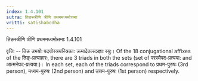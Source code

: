 ```yaml
---
index: 1.4.101
sutra: तिङस्त्रीणि त्रीणि प्रथममध्यमोत्तमाः
vritti: satishabodha
---
```



 तिङस्त्रीणि त्रीणि प्रथममध्यमोत्तमाः 1.4.101 


वृत्तिः -- तिङ उभयोः पदयोस्त्रयस्त्रिका: क्रमादेतत्‍सञ्ज्ञाः स्‍युः। Of the 18 conjugational affixes of the तिङ्-प्रत्याहारः, there are 3 triads in both the sets (set of परस्मैपद-प्रत्यया: and आत्मनेपद-प्रत्यया:)। In each set, each of the triads correspond to प्रथम-पुरुषः (3rd person), मध्यम-पुरुषः (2nd person) and उत्तम-पुरुषः (1st person) respectively. 


